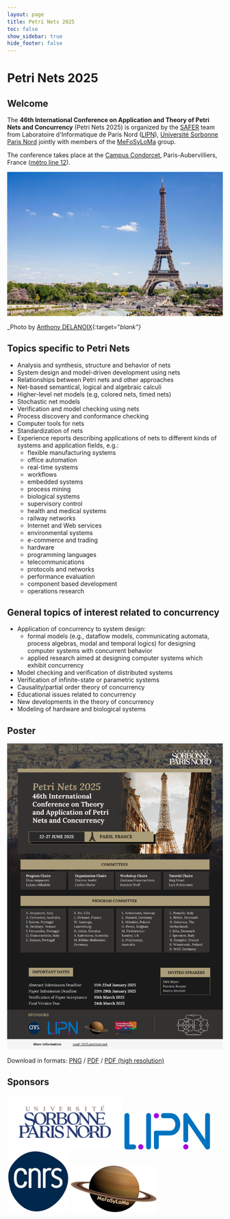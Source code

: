 ```yaml
---
layout: page
title: Petri Nets 2025
toc: false
show_sidebar: true
hide_footer: false
---
```


# Petri Nets 2025

## Welcome 
The **46th International Conference on Application and Theory of Petri Nets and
Concurrency** (Petri Nets 2025) is organized by the [SAFER](https://lipn.univ-paris13.fr/safer-2/) team 
from Laboratoire d'Informatique de Paris Nord ([LIPN](https://lipn.univ-paris13.fr/)),
[Université Sorbonne Paris Nord](https://www.univ-spn.fr/)
jointly
with members of the [MeFoSyLoMa](https://www.mefosyloma.fr) group. 

The conference takes place at the [Campus Condorcet](https://www.campus-condorcet.fr/en),
Paris-Aubervilliers, France ([métro line 12](https://en.wikipedia.org/wiki/Front_Populaire_station)). 

![Photo by Anthony DELANOIX](./img/paris.jpg)

_Photo by [Anthony DELANOIX](https://unsplash.com/photos/eiffel-tower-at-paris-france-QAwciFlS1g4?utm_content=creditShareLink&utm_medium=referral&utm_source=unsplash){:target="_blank"}_



## Topics specific to Petri Nets
* Analysis and synthesis, structure and behavior of nets
* System design and model-driven development using nets
* Relationships between Petri nets and other approaches
* Net-based semantical, logical and algebraic calculi
* Higher-level net models (e.g, colored nets, timed nets)
* Stochastic net models
* Verification and model checking using nets
* Process discovery and conformance checking
* Computer tools for nets
* Standardization of nets
* Experience reports describing applications of nets to different kinds of systems and application fields, e.g.:
    * flexible manufacturing systems
    * office automation
    * real-time systems
    * workflows
    * embedded systems
    * process mining
    * biological systems
    * supervisory control
    * health and medical systems
    * railway networks
    * Internet and Web services
    * environmental systems
    * e-commerce and trading
    * hardware
    * programming languages
    * telecommunications
    * protocols and networks
    * performance evaluation
    * component based development
    * operations research

## General topics of interest related to concurrency
* Application of concurrency to system design:
    * formal models (e.g., dataflow models, communicating automata, process algebras, modal and temporal logics) for designing computer systems with concurrent behavior
    * applied research aimed at designing computer systems which exhibit concurrency
* Model checking and verification of distributed systems
* Verification of infinite-state or parametric systems
* Causality/partial order theory of concurrency
* Educational issues related to concurrency
* New developments in the theory of concurrency
* Modeling of hardware and biological systems

## Poster

![Poster Petri Nets 2025 (Paris)](./poster/poster-PN25.png)

Download in formats: [PNG](./poster/poster-PN25.png) / [PDF](./poster/poster-PN25.pdf) / [PDF (high resolution)](./poster/poster-PN25-highres.pdf)

## Sponsors

<div class="image-row">
    <a href="https://www.univ-spn.fr/" target="_blank"><img alt="USPN" src="./img/USPN.png" width="270"></a>
    <a href="https://lipn.univ-paris13.fr/" target="_blank"><img alt="LIPN" src="./img/LIPN.png" width="200"></a>
    <a href="https://www.cnrs.fr/fr" target="_blank"><img alt="CNRS" src="./img/CNRS.png" width="145"></a>
    <a href="https://www.mefosyloma.fr/" target="_blank"><img alt="MeFoSyLoMa" src="./img/MeFoSyLoMa.png" width="200"></a>
</div>
